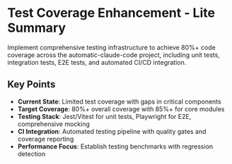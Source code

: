# Test Coverage Enhancement - Lite Summary

Implement comprehensive testing infrastructure to achieve 80%+ code coverage across the automatic-claude-code project, including unit tests, integration tests, E2E tests, and automated CI/CD integration.

## Key Points
- **Current State**: Limited test coverage with gaps in critical components
- **Target Coverage**: 80%+ overall coverage with 85%+ for core modules
- **Testing Stack**: Jest/Vitest for unit tests, Playwright for E2E, comprehensive mocking
- **CI Integration**: Automated testing pipeline with quality gates and coverage reporting
- **Performance Focus**: Establish testing benchmarks with regression detection